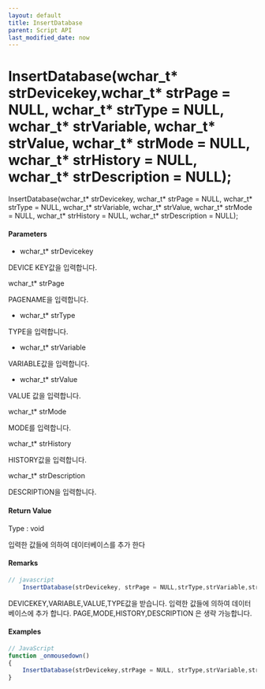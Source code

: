 ```yaml
---
layout: default
title: InsertDatabase
parent: Script API
last_modified_date: now
---
```

# InsertDatabase(wchar_t* strDevicekey,wchar_t* strPage = NULL, wchar_t* strType = NULL, wchar_t* strVariable, wchar_t* strValue, wchar_t* strMode = NULL, wchar_t* strHistory = NULL, wchar_t* strDescription = NULL);

InsertDatabase(wchar_t* strDevicekey, wchar_t* strPage = NULL, wchar_t* strType = NULL, wchar_t* strVariable, wchar_t* strValue, wchar_t* strMode = NULL, wchar_t* strHistory = NULL, wchar_t* strDescription = NULL);


#### Parameters

*  wchar_t* strDevicekey

DEVICE KEY값을 입력합니다.

wchar_t* strPage

PAGENAME을 입력합니다.

* wchar_t* strType

TYPE을 입력합니다.

* wchar_t* strVariable

VARIABLE값을 입력합니다.

* wchar_t* strValue

VALUE 값을 입력합니다.

wchar_t* strMode

MODE를 입력합니다.

wchar_t* strHistory

HISTORY값을 입력합니다.

wchar_t* strDescription

DESCRIPTION을 입력합니다.

#### Return Value

Type : void

입력한 값들에 의하여 데이터베이스를 추가 한다

#### Remarks


```js
// javascript
	InsertDatabase(strDevicekey, strPage = NULL,strType,strVariable,strValue, strMode = NULL, strHistory = NULL,strDescription = NULL);
```
DEVICEKEY,VARIABLE,VALUE,TYPE값을 받습니다.
입력한 값들에 의하여 데이터베이스에 추가 합니다. 
PAGE,MODE,HISTORY,DESCRIPTION 은 생략 가능합니다.

#### Examples


```js
// JavaScript
function _onmousedown()
{    
	InsertDatabase(strDevicekey,strPage = NULL, strType,strVariable,strValue,strMode = NULL, strHistory = NULL,strDescription = NULL);
}
